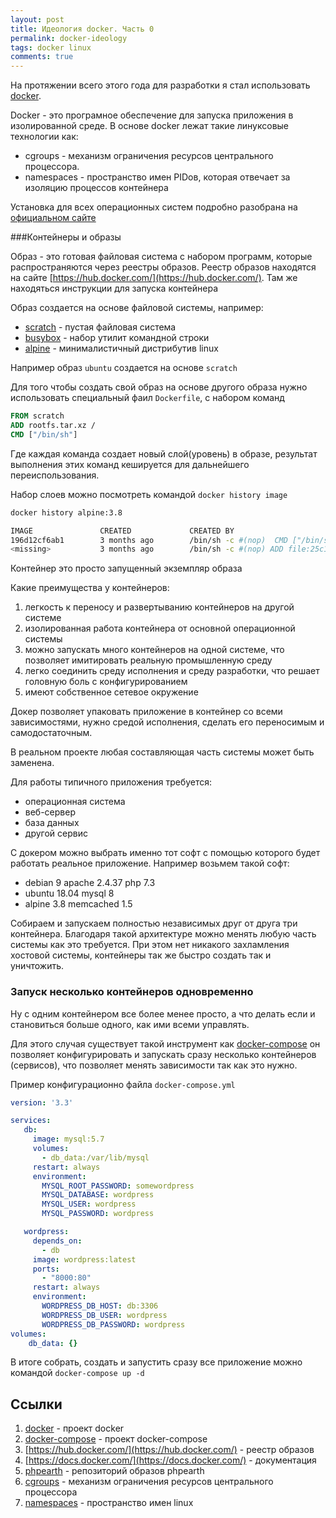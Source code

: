 ```yaml
--- 
layout: post 
title: Идеология docker. Часть 0
permalink: docker-ideology
tags: docker linux
comments: true
---
```


На протяжении всего этого года для разработки я стал использовать [docker](https:/docker.com/).

Docker - это програмное обеспечение для запуска приложения в изолированной среде.
В основе docker лежат такие линуксовые технологии как:
- cgroups - механизм ограничения ресурсов центрального процессора.
- namespaces - пространство имен PIDов, которая отвечает за изоляцию процессов контейнера

Установка для всех операционных систем подробно разобрана на [официальном сайте](https://docs.docker.com/install/)

###Контейнеры и образы

Образ - это готовая файловая система с набором программ, которые распространяются через реестры образов.
Реестр образов находятся на сайте [https://hub.docker.com/](https://hub.docker.com/). Там же находяться инструкции для запуска контейнера

Образ создается на основе файловой системы, например:

- [scratch](https://hub.docker.com/_/scratch) - пустая файловая система
- [busybox](https://hub.docker.com/_/busybox) - набор утилит командной строки
- [alpine](https://hub.docker.com/_/alpine) - минималистичный дистрибутив linux

Например образ `ubuntu` создается на основе `scratch`

Для того чтобы создать свой образ на основе другого образа нужно использовать специальный фаил `Dockerfile`, c набором
команд

~~~dockerfile
FROM scratch
ADD rootfs.tar.xz /
CMD ["/bin/sh"]
~~~
Где каждая команда создает новый слой(уровень) в образе, результат выполнения этих команд кешируется для дальнейшего переиспользования.

Набор слоев можно посмотреть командой `docker history image`

~~~bash
docker history alpine:3.8

IMAGE               CREATED             CREATED BY                                      SIZE                COMMENT
196d12cf6ab1        3 months ago        /bin/sh -c #(nop)  CMD ["/bin/sh"]              0B                  
<missing>           3 months ago        /bin/sh -c #(nop) ADD file:25c10b1d1b41d46a1…   4.41MB  
~~~

Контейнер это просто запущенный экземпляр образа

Какие преимущества у контейнеров:
1. легкость к переносу и развертыванию контейнеров на другой системе
2. изолированная работа контейнера от основной операционной системы
3. можно запускать много контейнеров на одной системе, что позволяет имитировать реальную промышленную среду
4. легко соединить среду исполнения и среду разработки, что решает головную боль с конфигурированием
5. имеют собственное сетевое окружение

Докер позволяет упаковать приложение в контейнер со всеми зависимостями, нужно средой исполнения, сделать его переносимым
и самодостаточным.

В реальном проекте любая составляющая часть системы может быть заменена.

Для работы типичного приложения требуется:

- операционная система
- веб-сервер
- база данных
- другой сервис

С докером можно выбрать именно тот софт с помощью которого будет работать реальное приложение. 
Например возьмем такой софт:
- debian 9 apache 2.4.37 php 7.3
- ubuntu 18.04 mysql 8
- alpine 3.8 memcached 1.5

Собираем и запускаем полностью независимых друг от друга три контейнера. Благодаря такой архитектуре можно менять
любую часть системы как это требуется. При этом нет никакого захламления хостовой системы, контейнеры так же быстро
создать так и уничтожить.

### Запуск несколько контейнеров одновременно

Ну с одним контейнером все более менее просто, а что делать если и становиться больше одного, как ими всеми управлять.

Для этого случая существует такой инструмент как [docker-compose](https://docs.docker.com/compose/) он позволяет конфигурировать и запускать
сразу несколько контейнеров (сервисов), что позволяет менять зависимости так как это нужно.

Пример конфигурационно файла `docker-compose.yml`

~~~yaml
version: '3.3'

services:
   db:
     image: mysql:5.7
     volumes:
       - db_data:/var/lib/mysql
     restart: always
     environment:
       MYSQL_ROOT_PASSWORD: somewordpress
       MYSQL_DATABASE: wordpress
       MYSQL_USER: wordpress
       MYSQL_PASSWORD: wordpress

   wordpress:
     depends_on:
       - db
     image: wordpress:latest
     ports:
       - "8000:80"
     restart: always
     environment:
       WORDPRESS_DB_HOST: db:3306
       WORDPRESS_DB_USER: wordpress
       WORDPRESS_DB_PASSWORD: wordpress
volumes:
    db_data: {}
~~~

В итоге собрать, создать и запустить сразу все приложение можно командой `docker-compose up -d`

## Ссылки

1. [docker](https:/docker.com/) - проект docker
1. [docker-compose](https://docs.docker.com/compose/) - проект docker-compose
1. [https://hub.docker.com/](https://hub.docker.com/) - реестр образов
1. [https://docs.docker.com/](https://docs.docker.com/) - документация
1. [phpearth](https://github.com/phpearth/docker-php) - репозиторий образов phpearth
1. [cgroups](https://ru.wikipedia.org/wiki/Cgroups) - механизм ограничения ресурсов центрального процессора
1. [namespaces](https://ru.wikipedia.org/wiki/%D0%9F%D1%80%D0%BE%D1%81%D1%82%D1%80%D0%B0%D0%BD%D1%81%D1%82%D0%B2%D0%BE_%D0%B8%D0%BC%D1%91%D0%BD_(Linux)) - пространство имен linux








   


 



 